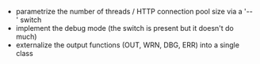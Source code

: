 * parametrize the number of threads / HTTP connection pool size via a '--' switch
* implement the debug mode (the switch is present but it doesn't do much)
* externalize the output functions (OUT, WRN, DBG, ERR) into a single class
